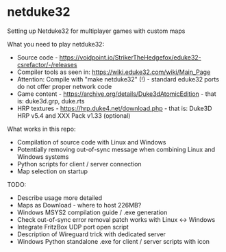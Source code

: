 # netduke32
Setting up Netduke32 for multiplayer games with custom maps

What you need to play netduke32:

* Source code - https://voidpoint.io/StrikerTheHedgefox/eduke32-csrefactor/-/releases
* Compiler tools as seen in: https://wiki.eduke32.com/wiki/Main_Page
* Attention: Compile with "make netduke32" (!) - standard eduke32 ports do not offer proper network code
* Game content - https://archive.org/details/Duke3dAtomicEdition - that is: duke3d.grp, duke.rts
* HRP textures - https://hrp.duke4.net/download.php - that is: Duke3D HRP v5.4 and XXX Pack v1.33 (optional)

What works in this repo: 

* Compilation of source code with Linux and Windows
* Potentially removing out-of-sync message when combining Linux and Windows systems
* Python scripts for client / server connection
* Map selection on startup
  
TODO: 

* Describe usage more detailed
* Maps as Download - where to host 226MB?
* Windows MSYS2 compilation guide / .exe generation
* Check out-of-sync error removal patch works with Linux <-> Windows
* Integrate FritzBox UDP port open script
* Description of Wireguard trick with dedicated server
* Windows Python standalone .exe for client / server scripts with icon
